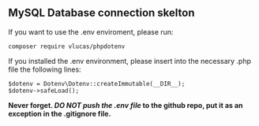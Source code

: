 ## MySQL Database connection skelton

If you want to use the .env enviroment, please run:

```
composer require vlucas/phpdotenv
```

If you installed the .env environment, please insert into the necessary .php file the following lines:

```
$dotenv = Dotenv\Dotenv::createImmutable(__DIR__);
$dotenv->safeLoad();
```

**Never forget. _DO NOT push the .env file_ to the github repo, put it as an exception in the .gitignore file.**